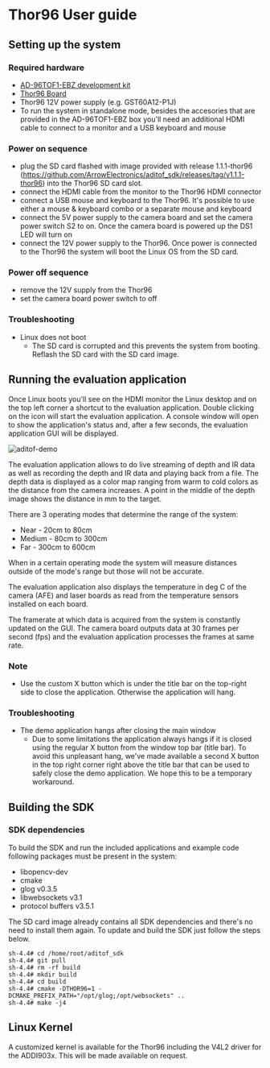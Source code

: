 # Thor96 User guide

## Setting up the system

### Required hardware
- [AD-96TOF1-EBZ development kit](https://www.analog.com/en/design-center/evaluation-hardware-and-software/evaluation-boards-kits/ad-96tof1-ebz.html)
- [Thor96 Board](https://www.arrow.com/en/products/i.imx8-thor96/arrow-development-tools)
- Thor96 12V power supply (e.g. GST60A12-P1J)
- To run the system in standalone mode, besides the accesories that are provided in the AD-96TOF1-EBZ box you'll need an additional HDMI cable to connect to a monitor and a USB keyboard and mouse

### Power on sequence
- plug the SD card flashed with image provided with release 1.1.1-thor96 (https://github.com/ArrowElectronics/aditof_sdk/releases/tag/v1.1.1-thor96) into the Thor96 SD card slot. 
- connect the HDMI cable from the monitor to the Thor96 HDMI connector
- connect a USB mouse and keyboard to the Thor96. It's possible to use either a mouse & keyboard combo or a separate mouse and keyboard
- connect the 5V power supply to the camera board and set the camera power switch S2 to on. Once the camera board is powered up the DS1 LED will turn on
- connect the 12V power supply to the Thor96. Once power is connected to the Thor96 the system will boot the Linux OS from the SD card.

### Power off sequence
- remove the 12V supply from the Thor96
- set the camera board power switch to off

### Troubleshooting
- Linux does not boot
  - The SD card is corrupted and this prevents the system from booting. Reflash the SD card with the SD card image.

## Running the evaluation application

Once Linux boots you'll see on the HDMI monitor the Linux desktop and on the top left corner a shortcut to the evaluation application. Double clicking on the icon will start the evaluation application.  A console window will open to show the application's status and, after a few seconds, the evaluation application GUI will be displayed. 

![aditof-demo](https://github.com/ArrowElectronics/aditof_sdk/tree/master/doc/img/aditof_demo.png)

The evaluation application allows to do live streaming of depth and IR data as well as recording the depth and IR data and playing back from a file. The depth data is displayed as a color map ranging from warm to cold colors as the distance from the camera increases. A point in the middle of the depth image shows the distance in mm to the target.

There are 3 operating modes that determine the range of the system:
 - Near - 20cm to 80cm
 - Medium - 80cm to 300cm
 - Far - 300cm to 600cm

When in a certain operating mode the system will measure distances outside of the mode's range but those will not be accurate. 
 
The evaluation application also displays the temperature in deg C of the camera (AFE) and laser boards as read from the temperature sensors installed on each board.

The framerate at which data is acquired from the system is constantly updated on the GUI. The camera board outputs data at 30 frames per second (fps) and the evaluation application processes the frames at same rate.

### Note
 - Use the custom X button which is under the title bar on the top-right side to close the application. Otherwise the application will hang.

### Troubleshooting
- The demo application hangs after closing the main window
  - Due to some limitations the application always hangs if it is closed using the regular X button from the window top bar (title bar). To avoid this unpleasant hang, we've made available a second X button in the top right corner right above the title bar that can be used to safely close the demo application. We hope this to be a temporary workaround.

## Building the SDK

### SDK dependencies
To build the SDK and run the included applications and example code following packages must be present in the system:
 - libopencv-dev
 - cmake
 - glog v0.3.5
 - libwebsockets v3.1
 - protocol buffers v3.5.1

The SD card image already contains all SDK dependencies and there's no need to install them again. To update and build the SDK just follow the steps below.

```console
sh-4.4# cd /home/root/aditof_sdk
sh-4.4# git pull
sh-4.4# rm -rf build
sh-4.4# mkdir build
sh-4.4# cd build
sh-4.4# cmake -DTHOR96=1 -DCMAKE_PREFIX_PATH="/opt/glog;/opt/websockets" ..
sh-4.4# make -j4
``` 

## Linux Kernel
A customized kernel is available for the Thor96 including the V4L2 driver for the ADDI903x. This will be made available on request.
